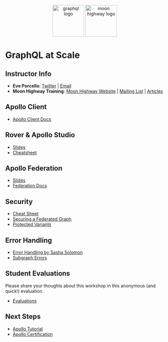 <p align="center">
<img src="https://upload.wikimedia.org/wikipedia/commons/thumb/1/17/GraphQL_Logo.svg/512px-GraphQL_Logo.svg.png" width="100" alt="graphql logo"/>
<img src="https://i.imgur.com/migo24P.png" width="100" alt="moon highway logo"/>
</p>

# GraphQL at Scale

## Instructor Info

- **Eve Porcello**: [Twitter](https://twitter.com/eveporcello) | [Email](mailto:eve@moonhighway.com)
- **Moon Highway Training**: [Moon Highway Website](https://www.moonhighway.com) | [Mailing List](http://bit.ly/moonhighway) | [Articles](https://www.moonhighway.com/articles)

## Apollo Client

- [Apollo Client Docs](https://www.apollographql.com/docs/react/)

## Rover & Apollo Studio

- [Slides](https://slides.com/moonhighway/apollo-tooling/)
- [Cheatsheet](https://github.com/MoonHighway/production-ready-graphql/blob/main/resources/Monolith/RoverCheatsheet-Monolith.md)

## Apollo Federation

- [Slides](https://slides.com/moonhighway/federation/#/6)
- [Federation Docs](https://www.apollographql.com/docs/federation/quickstart/setup/)

## Security

- [Cheat Sheet](https://cheatsheetseries.owasp.org/cheatsheets/GraphQL_Cheat_Sheet.html)
- [Securing a Federated Graph](https://www.apollographql.com/docs/enterprise-guide/graph-security/)
- [Protected Variants](https://www.apollographql.com/docs/studio/org/graphs/#protected-variants-enterprise-only)

## Error Handling

- [Error Handling by Sasha Solomon](https://sachee.medium.com/200-ok-error-handling-in-graphql-7ec869aec9bc)
- [Subgraph Errors](https://www.apollographql.com/docs/router/configuration/subgraph-error-inclusion)

## Student Evaluations

Please share your thoughts about this workshop in this anonymous (and quick!) evaluation.

- [Evaluations](https://forms.gle/SvtyKhmxecVe2fRF8)

## Next Steps

- [Apollo Tutorial](https://www.apollographql.com/tutorials/)
- [Apollo Certification](https://www.apollographql.com/tutorials/exams/apollo-graph-associate)
